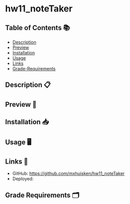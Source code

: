 # hw11_noteTaker

## Table of Contents 📚

- [Description](#description)
- [Preview](#Preview)
- [Installation](#Installation)
- [Usage](#Usage)
- [Links](#Links)
- [Grade-Requirements](#Grade-Requirements)

## Description 📋


## Preview 📸


## Installation 📥


## Usage 🖥


## Links 📍

- GitHub: https://github.com/mxhuisken/hw11_noteTaker
- Deployed: 

## Grade Requirements 🗂